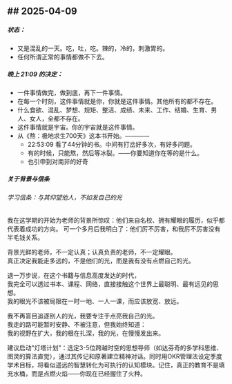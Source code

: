 
## ## 2025-04-09

##### 状态：
- 又是混乱的一天。吃，吐，吃。辣的，冷的，刺激胃的。  
- 任何所谓正常的事情都做不下去。

##### 晚上 21:09 的决定：
- 一件事情做完，做到底，再下一件事情。
- 在每一个时刻，这件事情就是你，你就是这件事情。其他所有的都不存在。
- 什么食欲、混乱、梦想、规矩、整洁、成绩、未来、工作、结婚、生育、男人、女人，全都不存在。
- 这件事情就是宇宙。你的宇宙就是这件事情。
- 从《熬：极地求生700天》这本书开始。————
	- 22:53:09  看了44分钟的书。中间有打岔好多次，有好多问题。
	- 有的时候，只能熬，然后等冰裂。——你要知道你在等的是什么。
	- 也引申到对南非的好奇

#####  关于背景与信条
###### 学习信条：与其仰望他人，不如发自己的光

我在这学期的开始为老师的背景所惊叹：他们来自名校、拥有耀眼的履历，似乎都代表着成功的方向。  可一个多月后我明白了：他们厉不厉害，和我厉不厉害没有半毛钱关系。

背景光鲜的老师，不一定认真；认真负责的老师，不一定耀眼。  
真正决定我能走多远的，不是他们的光，而是我有没有点燃自己的光。

退一万步说，在这个书籍与信息高度发达的时代，  
我完全可以透过书本、课程、网络，直接接触这个世界上最聪明、最有远见的思想。  
我的眼光不该被局限在一时一地、一人一课，而应该放宽、放远。

我不再盲目追逐别人的光，我要专注于点亮我自己的光。  
我走的路可能暂时安静、不被注意，但我始终知道：  
我的视野在扩大，我的根在扎深，我的光，在慢慢发出来。

建议启动"灯塔计划"：选定3-5位跨越时空的思想导师（如达芬奇的多学科思维、图灵的算法直觉），通过其传记和原著建立精神对话。同时用OKR管理法设定季度学术目标，将看似遥远的智慧转化为可执行的认知模块。记住，真正的教育不是填充水桶，而是点燃火焰——你现在已经握住了火种。

>